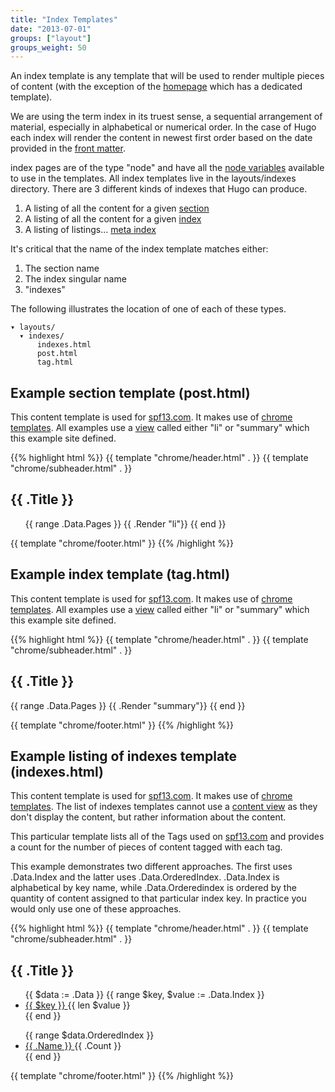 ```yaml
---
title: "Index Templates"
date: "2013-07-01"
groups: ["layout"]
groups_weight: 50
---
```


An index template is any template that will be used to render multiple pieces of
content (with the exception of the [homepage](/layout/homepage) which has a
dedicated template).

We are using the term index in its truest sense, a sequential arrangement of
material, especially in alphabetical or numerical order. In the case of Hugo
each index will render the content in newest first order based on the date
provided in the [front matter](/content/front-matter).

index pages are of the type "node" and have all the [node
variables](/layout/variables/) available to use in the templates.
All index templates live in the layouts/indexes directory. There are 3 different
kinds of indexes that Hugo can produce.

1. A listing of all the content for a given [section](/content/sections)
2. A listing of all the content for a given [index](/extras/indexes)
3. A listing of listings... [meta index](/extras/indexes)

It's critical that the name of the index template matches either:

1. The section name
2. The index singular name
3. "indexes"

The following illustrates the location of one of each of these types.

    ▾ layouts/
      ▾ indexes/
          indexes.html
          post.html
          tag.html

## Example section template (post.html)
This content template is used for [spf13.com](http://spf13.com).
It makes use of [chrome templates](/layout/chrome). All examples use a
[view](/layout/views/) called either "li" or "summary" which this example site
defined.

{{% highlight html %}}
{{ template "chrome/header.html" . }}
{{ template "chrome/subheader.html" . }}

<section id="main">
  <div>
   <h1 id="title">{{ .Title }}</h1>
        <ul id="list">
            {{ range .Data.Pages }}
                {{ .Render "li"}}
            {{ end }}
        </ul>
  </div>
</section>

{{ template "chrome/footer.html" }}
{{% /highlight %}}

## Example index template (tag.html)
This content template is used for [spf13.com](http://spf13.com).
It makes use of [chrome templates](/layout/chrome). All examples use a
[view](/layout/views/) called either "li" or "summary" which this example site
defined.

{{% highlight html %}}
{{ template "chrome/header.html" . }}
{{ template "chrome/subheader.html" . }}

<section id="main">
  <div>
   <h1 id="title">{{ .Title }}</h1>
    {{ range .Data.Pages }}
        {{ .Render "summary"}}
    {{ end }}
  </div>
</section>

{{ template "chrome/footer.html" }}
{{% /highlight %}}

## Example listing of indexes template (indexes.html)
This content template is used for [spf13.com](http://spf13.com).
It makes use of [chrome templates](/layout/chrome). The list of indexes
templates cannot use a [content view](/layout/views) as they don't display the content, but
rather information about the content.

This particular template lists all of the Tags used on
[spf13.com](http://spf13.com) and provides a count for the number of pieces of
content tagged with each tag.

This example demonstrates two different approaches. The first uses .Data.Index and
the latter uses .Data.OrderedIndex. .Data.Index is alphabetical by key name, while
.Data.Orderedindex is ordered by the quantity of content assigned to that particular
index key.  In practice you would only use one of these approaches.

{{% highlight html %}}
{{ template "chrome/header.html" . }}
{{ template "chrome/subheader.html" . }}

<section id="main">
  <div>
   <h1 id="title">{{ .Title }}</h1>

   <ul>
   {{ $data := .Data }}
    {{ range $key, $value := .Data.Index }}
    <li><a href="{{ $data.Plural }}/{{ $key | urlize }}"> {{ $key }} </a> {{ len $value }} </li>
    {{ end }}
   </ul>
  </div>

   <ul>
    {{ range $data.OrderedIndex }}
    <li><a href="{{ $data.Plural }}/{{ .Name | urlize }}"> {{ .Name }} </a> {{ .Count }} </li>
    {{ end }}
   </ul>
</section>

{{ template "chrome/footer.html" }}
{{% /highlight %}}




